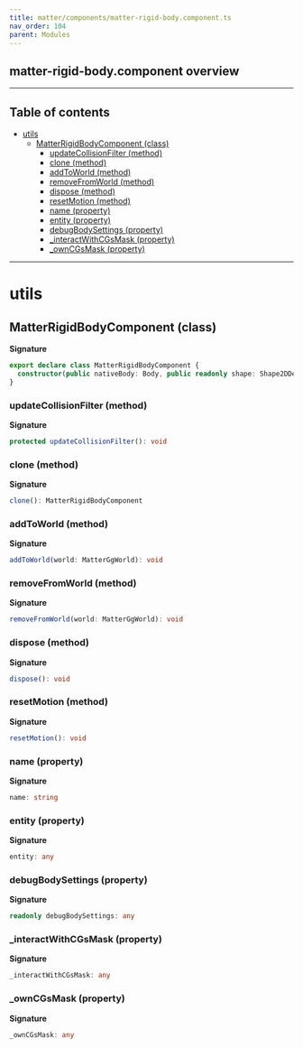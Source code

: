 ```yaml
---
title: matter/components/matter-rigid-body.component.ts
nav_order: 104
parent: Modules
---
```


## matter-rigid-body.component overview

---

<h2 class="text-delta">Table of contents</h2>

- [utils](#utils)
  - [MatterRigidBodyComponent (class)](#matterrigidbodycomponent-class)
    - [updateCollisionFilter (method)](#updatecollisionfilter-method)
    - [clone (method)](#clone-method)
    - [addToWorld (method)](#addtoworld-method)
    - [removeFromWorld (method)](#removefromworld-method)
    - [dispose (method)](#dispose-method)
    - [resetMotion (method)](#resetmotion-method)
    - [name (property)](#name-property)
    - [entity (property)](#entity-property)
    - [debugBodySettings (property)](#debugbodysettings-property)
    - [\_interactWithCGsMask (property)](#_interactwithcgsmask-property)
    - [\_ownCGsMask (property)](#_owncgsmask-property)

---

# utils

## MatterRigidBodyComponent (class)

**Signature**

```ts
export declare class MatterRigidBodyComponent {
  constructor(public nativeBody: Body, public readonly shape: Shape2DDescriptor)
}
```

### updateCollisionFilter (method)

**Signature**

```ts
protected updateCollisionFilter(): void
```

### clone (method)

**Signature**

```ts
clone(): MatterRigidBodyComponent
```

### addToWorld (method)

**Signature**

```ts
addToWorld(world: MatterGgWorld): void
```

### removeFromWorld (method)

**Signature**

```ts
removeFromWorld(world: MatterGgWorld): void
```

### dispose (method)

**Signature**

```ts
dispose(): void
```

### resetMotion (method)

**Signature**

```ts
resetMotion(): void
```

### name (property)

**Signature**

```ts
name: string
```

### entity (property)

**Signature**

```ts
entity: any
```

### debugBodySettings (property)

**Signature**

```ts
readonly debugBodySettings: any
```

### \_interactWithCGsMask (property)

**Signature**

```ts
_interactWithCGsMask: any
```

### \_ownCGsMask (property)

**Signature**

```ts
_ownCGsMask: any
```
